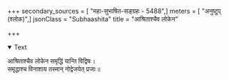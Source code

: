 +++
secondary_sources = [ "महा-सुभाषित-सङ्ग्रहः - 5488",]
meters = [ "अनुष्टुप् (श्लोक)",]
jsonClass = "Subhaashita"
title = "आश्रिताश्चैव लोकेन"

+++

<details open><summary>Text</summary>

आश्रिताश्चैव लोकेन समृद्धिं यान्ति विद्विषः।  
समृद्धाश्च विनाशाय तस्मान् नोद्वेजयेत् प्रजाः॥
</details>
